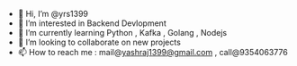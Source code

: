 - 👋 Hi, I’m @yrs1399
- 👀 I’m interested in Backend Devlopment 
- 🌱 I’m currently learning Python , Kafka , Golang , Nodejs 
- 💞️ I’m looking to collaborate on new projects 
- 📫 How to reach me : mail@yashraj1399@gmail.com , call@9354063776

<!---
yrs1399/yrs1399 is a ✨ special ✨ repository because its `README.md` (this file) appears on your GitHub profile.
You can click the Preview link to take a look at your changes.
--->
